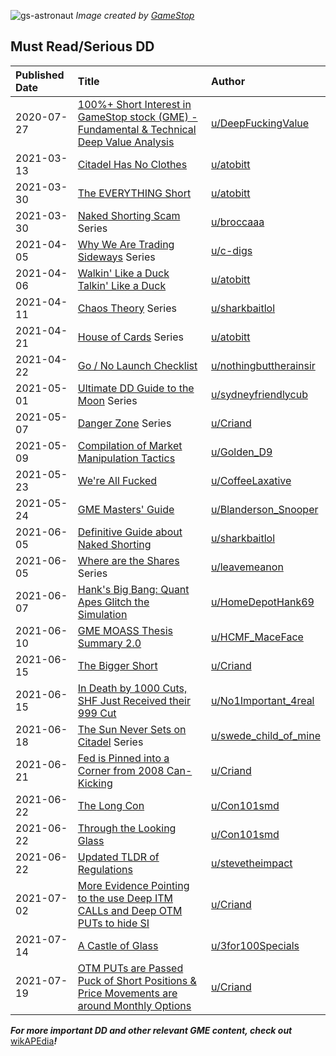 

![gs-astronaut](https://user-images.githubusercontent.com/82035192/127683675-9e0a077c-efa9-4e86-aaa4-3272c8622449.jpeg)
_Image created by [GameStop](https://twitter.com/GameStop)_

## Must Read/Serious DD

|Published Date|Title|Author|
|:-|:-|:-|
|2020-07-27|[100%+ Short Interest in GameStop stock (GME) - Fundamental & Technical Deep Value Analysis](https://www.youtube.com/watch?v=GZTr1-Gp74U&t=1s)|[u/DeepFuckingValue](https://www.reddit.com/u/DeepFuckingValue/)|
|2021-03-13|[Citadel Has No Clothes](https://www.reddit.com/r/GME/comments/m4c0p4/citadel_has_no_clothes/)|[u/atobitt](https://www.reddit.com/u/atobitt/)|
|2021-03-30|[The EVERYTHING Short](https://www.reddit.com/r/GME/comments/mgucv2/the_everything_short/)|[u/atobitt](https://www.reddit.com/u/atobitt/)|
|2021-03-30|[Naked Shorting Scam](https://github.com/verymeticulous/wikAPEdia/tree/main/01-Must-Read/The-Naked-Shorting-Scam-by-broccaaa) Series|[u/broccaaa](https://www.reddit.com/u/broccaaa/)|
|2021-04-05|[Why We Are Trading Sideways](https://github.com/verymeticulous/wikAPEdia/tree/main/01-Must-Read/Why-We-Are-Still-Trading-Sideways-by-c-digs) Series|[u/c-digs](https://www.reddit.com/u/c-digs/)|
|2021-04-06|[Walkin' Like a Duck Talkin' Like a Duck](https://github.com/verymeticulous/wikAPEdia/tree/main/01-Must-Read/Walking-Like-a-Duck-Talking-Like-a-Duck-by-atobitt)|[u/atobitt](https://www.reddit.com/u/atobitt/)|
|2021-04-11|[Chaos Theory](https://github.com/verymeticulous/wikAPEdia/tree/main/01-Must-Read/Chaos-Theory-by-sharkbaitlol) Series|[u/sharkbaitlol](https://www.reddit.com/u/sharkbaitlol/)|
|2021-04-21|[House of Cards](https://github.com/verymeticulous/wikAPEdia/tree/main/01-Must-Read/House-of-Cards-by-atobitt) Series|[u/atobitt](https://www.reddit.com/u/atobitt/)|
|2021-04-22|[Go / No Launch Checklist](https://www.reddit.com/r/Superstonk/comments/nhh0f1/update_go_nogo_for_launch_the_checklist_keeping/)|[u/nothingbuttherainsir](https://www.reddit.com/u/nothingbuttherainsir/)|
|2021-05-01|[Ultimate DD Guide to the Moon](https://github.com/verymeticulous/wikAPEdia/tree/main/DD/The-Ultimate-DD-Guide-to-the-Moon-by-sydneyfriendlycub) Series|[u/sydneyfriendlycub](https://www.reddit.com/u/sydneyfriendlycub/)|
|2021-05-07|[Danger Zone](https://github.com/verymeticulous/wikAPEdia/tree/main/01-Must-Read/Danger-Zone-by-Criand) Series|[u/Criand](https://www.reddit.com/u/Criand/)|
|2021-05-09|[Compilation of Market Manipulation Tactics](https://www.reddit.com/r/Superstonk/comments/n8mizw/here_is_a_complete_compilation_documenting_the/)|[u/Golden_D9](https://www.reddit.com/u/Golden_D9/)|
|2021-05-23|[We're All Fucked](https://www.reddit.com/r/Superstonk/comments/nj1guf/were_all_fucked/)|[u/CoffeeLaxative](https://www.reddit.com/u/CoffeeLaxative/)|
|2021-05-24|[GME Masters' Guide](https://www.reddit.com/r/Superstonk/comments/njwv6n/the_gme_masters_guide_a_dd_campaign_for_apes/)|[u/Blanderson_Snooper](https://www.reddit.com/u/Blanderson_Snooper/)|
|2021-06-05|[Definitive Guide about Naked Shorting](https://www.reddit.com/r/Superstonk/comments/nt0ojl/everything_superstonk_knows_about_naked_shorting/)|[u/sharkbaitlol](https://www.reddit.com/u/sharkbaitlol/)|
|2021-06-05|[Where are the Shares](https://github.com/verymeticulous/wikAPEdia/tree/main/01-Must-Read/Where-Are-the-Shares-by-leavemeanon) Series|[u/leavemeanon](https://www.reddit.com/u/leavemeanon/)|
|2021-06-07|[Hank's Big Bang: Quant Apes Glitch the Simulation](https://www.reddit.com/r/Superstonk/comments/nu9qq9/hanks_big_bang_quant_apes_glitch_the_simulation/)|[u/HomeDepotHank69](https://www.reddit.com/u/HomeDepotHank69/)|
|2021-06-10|[GME MOASS Thesis Summary 2.0](https://www.reddit.com/r/Superstonk/comments/nwqaj0/gme_moass_thesis_summary_20_summarization_of_the/)|[u/HCMF_MaceFace](https://www.reddit.com/u/HCMF_MaceFace/)|
|2021-06-15|[The Bigger Short](https://www.reddit.com/r/Superstonk/comments/o0scoy/the_bigger_short_how_2008_is_repeating_at_a_much/)|[u/Criand](https://www.reddit.com/u/Criand/)|
|2021-06-15|[In Death by 1000 Cuts, SHF Just Received their 999 Cut](https://www.reddit.com/r/Superstonk/comments/o0mn0y/in_death_by_1000_cuts_shf_just_received_their_999/)|[u/No1Important_4real](https://www.reddit.com/u/No1Important_4real/)|
|2021-06-18|[The Sun Never Sets on Citadel](https://github.com/verymeticulous/wikAPEdia/tree/main/01-Must-Read/Sun-Never-Sets-on-Citadel-by-swede-child-of-mine) Series|[u/swede_child_of_mine](https://www.reddit.com/u/swede_child_of_mine/)|
|2021-06-21|[Fed is Pinned into a Corner from 2008 Can-Kicking](https://www.reddit.com/r/Superstonk/comments/o4rfnu/the_fed_is_pinned_into_a_corner_from_the_2008/)|[u/Criand](https://www.reddit.com/u/Criand/)|
|2021-06-22|[The Long Con](https://pdfhost.io/v/O.YHbvSRP_TLC_THE_LONG_CON_The_markets_are_frothing_with_liquiditypdf.pdf)|[u/Con101smd](https://www.reddit.com/u/Con101smd/)|
|2021-06-22|[Through the Looking Glass](https://pdfhost.io/v/KhuW5HZ~N_THROUGH_THE_LOOKING_GLASS.pdf)|[u/Con101smd](https://www.reddit.com/u/Con101smd/)|
|2021-06-22|[Updated TLDR of Regulations](https://www.reddit.com/r/Superstonk/comments/o5mhie/tldr_regulations_edition_updated_20210622_to/)|[u/stevetheimpact](https://www.reddit.com/u/stevetheimpact/)|
|2021-07-02|[More Evidence Pointing to the use Deep ITM CALLs and Deep OTM PUTs to hide SI](https://www.reddit.com/r/Superstonk/comments/oc4f79/well_there_it_is_more_mathevidence_pointing_to/)|[u/Criand](https://www.reddit.com/u/Criand/)|
|2021-07-14|[A Castle of Glass](https://www.reddit.com/r/Superstonk/comments/ok2e0b/a_castle_of_glass_game_on_anon/)|[u/3for100Specials](https://www.reddit.com/u/3for100Specials/)|
|2021-07-19|[OTM PUTs are Passed Puck of Short Positions & Price Movements are around Monthly Options](https://www.reddit.com/r/DDintoGME/comments/on9fnx/otm_puts_are_the_passed_puck_of_short_positions/)|[u/Criand](https://www.reddit.com/u/Criand/)|

***For more important DD and other relevant GME content, check out*** [wikAPEdia](https://github.com/verymeticulous/wikAPEdia#readme)***!***

